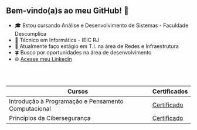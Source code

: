 

## Bem-vindo(a)s ao meu GitHub! 👋


- 🎓 Estou cursando Análise e Desenvolvimento de Sistemas - Faculdade Descomplica
- 🔧 Técnico em Informática - IEIC RJ
- 🌱 Atualmente faço estágio em T.I. na área de Redes e Infraestrutura
- 🍀 Busco por oportunidades na área de desenvolvimento
- 🌐 [Acesse meu Linkedin](https://www.linkedin.com/in/pedro-costa0706)

<br>
<br>

| Cursos    |    Certificados |
|-----------|-----------------|
|Introdução à Programação e Pensamento Computacional|[Certificado](https://www.dio.me/certificate/2C8E3F93/share)
|Princípios da Cibersegurança|[Certificado](https://www.dio.me/certificate/55160BFF/share)

